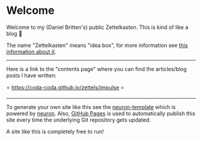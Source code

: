 # Welcome

Welcome to my (Daniel Britten's) public Zettelkasten. This is kind of like a blog 🙂

The name "Zettelkasten" means "idea box", for more information see [this information about it](https://zettelkasten.de/posts/overview/).

----------

Here is a link to the "contents page" where you can find the articles/blog posts I have written: 

⭐ https://coda-coda.github.io/zettels/impulse ⭐

----------

To generate your own site like this see the [neuron-template](https://github.com/srid/neuron-template) which is powered by [neuron](https://neuron.zettel.page/). Also, [GitHub Pages](https://pages.github.com/) is used to automatically publish this site every time the underlying Git repository gets updated.

A site like this is completely free to run!